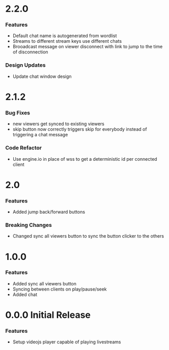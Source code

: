 # 2.2.0
### Features

* Default chat name is autogenerated from wordlist
* Streams to different stream keys use different chats
* Brooadcast message on viewer disconnect with link to jump to the time of disconnection

### Design Updates

* Update chat window design

# 2.1.2
### Bug Fixes

* new viewers get synced to existing viewers
* skip button now correctly triggers skip for everybody instead of triggering a chat message

### Code Refactor

* Use engine.io in place of wss to get a deterministic id per connected client

# 2.0
### Features
* Added jump back/forward buttons

### Breaking Changes

* Changed sync all viewers button to sync the button clicker to the others

# 1.0.0
### Features
* Added sync all viewers button
* Syncing between clients on play/pause/seek
* Added chat

# 0.0.0 Initial Release
### Features

* Setup videojs player capable of playing livestreams